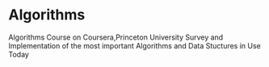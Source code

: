 # Algorithms
Algorithms Course on Coursera,Princeton University 
Survey and Implementation of the most important Algorithms and Data Stuctures in Use Today
